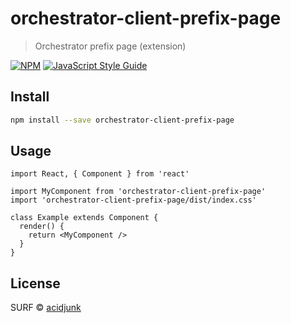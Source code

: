 # orchestrator-client-prefix-page

> Orchestrator prefix page (extension)

[![NPM](https://img.shields.io/npm/v/orchestrator-client-prefix-page.svg)](https://www.npmjs.com/package/orchestrator-client-prefix-page) [![JavaScript Style Guide](https://img.shields.io/badge/code_style-standard-brightgreen.svg)](https://standardjs.com)

## Install

```bash
npm install --save orchestrator-client-prefix-page
```

## Usage

```tsx
import React, { Component } from 'react'

import MyComponent from 'orchestrator-client-prefix-page'
import 'orchestrator-client-prefix-page/dist/index.css'

class Example extends Component {
  render() {
    return <MyComponent />
  }
}
```

## License

SURF © [acidjunk](https://github.com/acidjunk)
